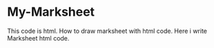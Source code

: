 # My-Marksheet
This code is html. How to draw marksheet with html code.
Here i write Marksheet html code.
